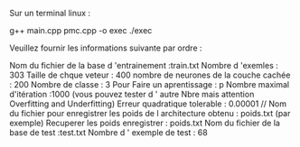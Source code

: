 Sur un terminal linux :

g++ main.cpp pmc.cpp -o exec
./exec

Veuillez fournir les informations suivante par ordre :

Nom du fichier de la base d 'entrainement :train.txt
Nombre d 'exemles  : 303
Taille de chque veteur : 400
nombre de neurones de la couche cachée : 200
Nombre de classe : 3
Pour Faire un aprentissage : p
Nombre maximal d'itération :1000  (vous pouvez tester d ' autre Nbre mais attention Overfitting and Underfitting)
Erreur quadratique tolerable  : 0.00001 
//
Nom du fichier pour enregistrer les poids de l architecture obtenu : poids.txt (par exemple)
Recuperer les poids enregistrer : poids.txt
Nom du fichier de la base de test :test.txt
Nombre d ' exemple de test : 68

